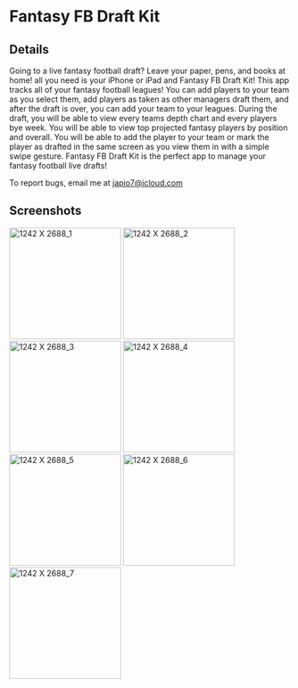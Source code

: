 # Fantasy FB Draft Kit

## Details
Going to a live fantasy football draft? Leave your paper, pens, and books at home! all you need is your iPhone or iPad and Fantasy FB Draft
Kit! This app tracks all of your fantasy football leagues! You can add players to your team as you select them, add players as taken as other
managers draft them, and after the draft is over, you can add your team to your leagues. During the draft, you will be able to view every teams
depth chart and every players bye week. You will be able to view top projected fantasy players by position and overall. You will be able to add
the player to your team or mark the player as drafted in the same screen as you view them in with a simple swipe gesture. Fantasy FB Draft Kit
is the perfect app to manage your fantasy football live drafts!

To report bugs, email me at japio7@icloud.com

## Screenshots
<img width="200" alt="1242 X 2688_1" src="https://user-images.githubusercontent.com/39530089/187095096-7d531921-c64c-443a-b8e5-aeb4ff9bb935.png"> <img width="200" alt="1242 X 2688_2" src="https://user-images.githubusercontent.com/39530089/187095110-62d5d5c4-0b8b-4a03-b803-2d3723c427c9.png"> <img width="200" alt="1242 X 2688_3" src="https://user-images.githubusercontent.com/39530089/187095123-83e48d2a-6b81-417e-a1b9-9f4a28d3841f.png"> <img width="200" alt="1242 X 2688_4" src="https://user-images.githubusercontent.com/39530089/187095140-5f6fce9f-e13c-4385-a117-14679a49e0ef.png"> <img width="200" alt="1242 X 2688_5" src="https://user-images.githubusercontent.com/39530089/187095159-7e437d0a-259a-4dc7-b712-ffe6d475575e.png"> <img width="200" alt="1242 X 2688_6" src="https://user-images.githubusercontent.com/39530089/187095178-e6c65347-4a1d-4ab9-94fc-c12e9c68a765.png"> <img width="200" alt="1242 X 2688_7" src="https://user-images.githubusercontent.com/39530089/187095190-89930d15-e1db-43c6-a431-7cc134b310cf.png">
